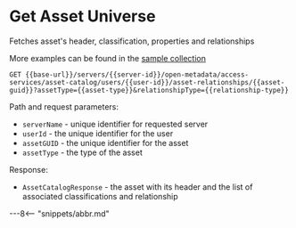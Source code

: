 <!-- SPDX-License-Identifier: CC-BY-4.0 -->
<!-- Copyright Contributors to the ODPi Egeria project. -->

# Get Asset Universe

Fetches asset's header, classification, properties and relationships

More examples can be found in the
[sample collection](samples/collections/Asset-Catalog-endpoints.postman_collection.json)

```
GET {{base-url}}/servers/{{server-id}}/open-metadata/access-services/asset-catalog/users/{{user-id}}/asset-relationships/{{asset-guid}}?assetType={{asset-type}}&relationshipType={{relationship-type}}
```
Path and request parameters:
* `serverName` - unique identifier for requested server
* `userId` - the unique identifier for the user
* `assetGUID` - the unique identifier for the asset
* `assetType` - the type of the asset

Response:
* `AssetCatalogResponse` - the asset with its header and the list of associated classifications and relationship

---8<-- "snippets/abbr.md"







